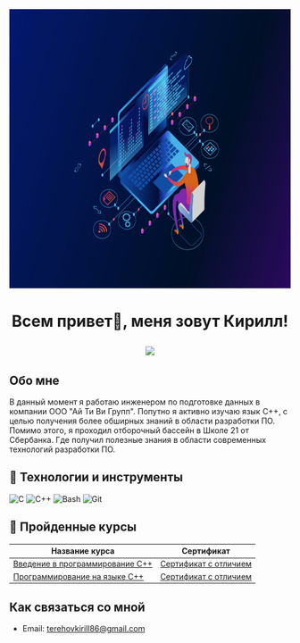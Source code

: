 <img src="https://github.com/kirillterehov/kirillterehov/blob/main/assets/header.jpg" alt="Header" width="1900" height="500">

# <p align="center"> Всем привет👋, меня зовут Кирилл!</p>

<p align="center">
  <a href="https://t.me/KirillTerex">
    <img src="https://img.shields.io/badge/Telegram&style=for-the-badge&logo=Telegram&logoColor=white">
  </a>
</p>

## Обо мне 
В данный момент я работаю инженером по подготовке данных в компании ООО "Ай Ти Ви Групп". Попутно я активно изучаю язык C++, с целью получения более обширных знаний в области разработки ПО. Помимо этого, я проходил отборочный бассейн в Школе 21 от Сбербанка. Где получил полезные знания в области современных технологий разработки ПО.

## :space_invader: Технологии и инструменты

![C](https://img.shields.io/badge/C-090909?style=for-the-badge&logo=C&logoColor=5B69BB)
![C++](https://img.shields.io/badge/C++-090909?style=for-the-badge&logo=C%2b%2b&logoColor=5B69BB)
![Bash](https://img.shields.io/badge/GNU%20Bash-090909?style=for-the-badge&logo=GNU%20Bash&logoColor=ffcb00)
![Git](https://img.shields.io/badge/GIT-090909?style=for-the-badge&logo=GIT&logoColor=ffcb00)

## :notebook: Пройденные курсы 

| Название курса |Сертификат|
| --- | --- |
| [Введение в программирование С++](https://stepik.org/course/363/syllabus) | [Сертификат с отличием](https://stepik.org/cert/2339222)|
| [Программирование на языке C++](https://stepik.org/course/7/syllabus) | [Сертификат с отличием](https://stepik.org/cert/2487317)|

## Как связаться со мной 

- Email: terehovkirill86@gmail.com
